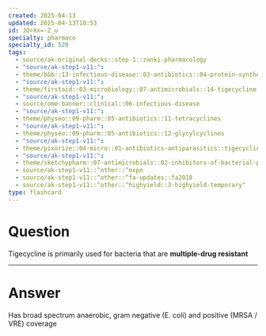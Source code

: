 ```yaml
---
created: 2025-04-13
updated: 2025-04-13T10:53
id: JO>Xx=-Z_u
specialty: pharmaco
specialty_id: 520
tags:
  - source/ak-original-decks::step-1::zanki-pharmacology
  - "source/ak-step1-v11:": 
  - theme/b&b::13-infectious-disease::03-antibiotics::04-protein-synthesis-inhibitors
  - "source/ak-step1-v11:": 
  - theme/firstaid::03-microbiology::07-antimicrobials::14-tigecycline
  - "source/ak-step1-v11:": 
  - source/ome-banner::clinical::06-infectious-disease
  - "source/ak-step1-v11:": 
  - theme/physeo::09-pharm::05-antibiotics::11-tetracyclines
  - "source/ak-step1-v11:": 
  - theme/physeo::09-pharm::05-antibiotics::12-glycylcyclines
  - "source/ak-step1-v11:": 
  - theme/pixorize::04-micro::01-antibiotics-antiparasitics::tigecycline
  - "source/ak-step1-v11:": 
  - theme/sketchypharm::07-antimicrobials::02-inhibitors-of-bacterial-protein-synthesis::01-tetracyclines::zanki-extra
  - source/ak-step1-v11::^other::^expn
  - source/ak-step1-v11::^other::^fa-updates::fa2018
  - source/ak-step1-v11::^other::^highyield::3-highyield-temporary"
type: flashcard
---
```


# Question
Tigecycline is primarily used for bacteria that are **multiple-drug resistant**

---

# Answer
Has broad spectrum anaerobic, gram negative (E. coli) and positive (MRSA / VRE) coverage